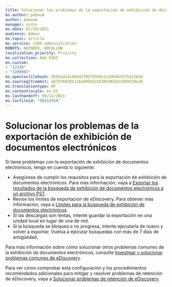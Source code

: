 ```yaml
---
title: Solucionar los problemas de la exportación de exhibición de documentos electrónicos
ms.author: pebaum
author: pebaum
manager: scotv
ms.date: 07/19/2021
audience: Admin
ms.topic: article
ms.service: o365-administration
ROBOTS: NOINDEX, NOFOLLOW
localization_priority: Priority
ms.collection: Adm_O365
ms.custom:
- "12336"
- "3200003"
ms.openlocfilehash: 9505aab3c40d3270279569c2c9db5bf675d1263d
ms.sourcegitcommit: ab75f66355116e995b3cb5505465b31989339e28
ms.translationtype: HT
ms.contentlocale: es-ES
ms.lasthandoff: 08/13/2021
ms.locfileid: "58312924"
---
```

# <a name="troubleshooting-ediscovery-export-issues"></a>Solucionar los problemas de la exportación de exhibición de documentos electrónicos

Si tiene problemas con la exportación de exhibición de documentos electrónicos, tenga en cuenta lo siguiente:

- Asegúrese de cumplir los requisitos para la exportación de exhibición de documentos electrónicos. Para más información, vaya a [Exportar los resultados de la búsqueda de exhibición de documentos electrónicos a un archivo PST](https://docs.microsoft.com/exchange/security-and-compliance/in-place-ediscovery/export-search-results#what-do-you-need-to-know-before-you-begin).
- Revise los límites de exportación de eDiscovery. Para obtener más información, vaya a [Límites para la búsqueda de exhibición de documentos electrónicos](https://docs.microsoft.com/microsoft-365/compliance/limits-for-content-search#export-limits).
- Si las descargas son lentas, intente guardar la exportación en una unidad local en lugar de una de red.
- Si la búsqueda se bloquea o no progresa, intente ejecutarla de nuevo y volver a exportar. Vuelva a ejecutar búsquedas con más de 7 días de antigüedad. 

Para más información sobre cómo solucionar otros problemas comunes de la exhibición de documentos electrónicos, consulte [Investigar y solucionar problemas comunes de eDiscovery](https://docs.microsoft.com/microsoft-365/compliance/ediscovery-troubleshooting-common-issues).

Para ver cómo comprobar esta configuración y los procedimientos recomendados adicionales para mitigar y resolver problemas de retención de eDiscovery, vaya a [Solucionar problemas de retención de eDiscovery](https://docs.microsoft.com/microsoft-365/compliance/hold-distribution-errors).